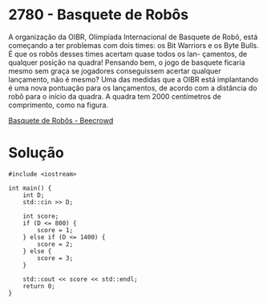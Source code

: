 # 2780 - Basquete de Robôs

A organização da OIBR, Olimpíada Internacional de Basquete de Robô, está começando a ter problemas com dois times: os Bit Warriors e os Byte Bulls. É que os robôs desses times acertam quase todos os lan- çamentos, de qualquer posição na quadra! Pensando bem, o jogo de basquete ficaria mesmo sem graça se jogadores conseguissem acertar qualquer lançamento, não é mesmo? Uma das medidas que a OIBR está implantando é uma nova pontuação para os lançamentos, de acordo com a distância do robô para o início da quadra. A quadra tem 2000 centímetros de comprimento, como na figura.

[Basquete de Robôs - Beecrowd](https://judge.beecrowd.com/pt/problems/view/2780)

# Solução

```
#include <iostream>

int main() {
    int D;
    std::cin >> D;
    
    int score;
    if (D <= 800) {
        score = 1;
    } else if (D <= 1400) {
        score = 2;
    } else {
        score = 3;
    }

    std::cout << score << std::endl;
    return 0;
}
```